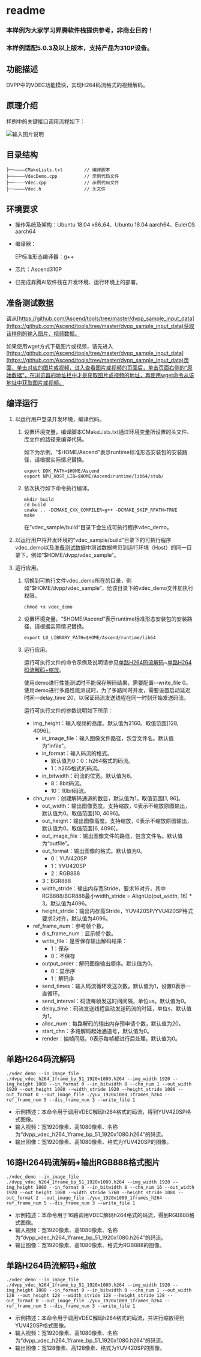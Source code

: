 # readme<a name="ZH-CN_TOPIC_0000001072850082"></a>

### 本样例为大家学习昇腾软件栈提供参考，非商业目的！
### 本样例适配5.0.3及以上版本，支持产品为310P设备。


## 功能描述<a name="section09679311389"></a>

DVPP中的VDEC功能模块，实现H264码流格式的视频解码。

## 原理介绍<a name="section19985135703818"></a>

样例中的关键接口调用流程如下：

![输入图片说明](vdec.png)

## 目录结构<a name="section86232112399"></a>

```
├──————CMakeLists.txt        // 编译脚本
├──————VdecDemo.cpp          // 示例代码文件
├──————Vdec.cpp              // 示例代码文件
├──————Vdec.h                // 头文件
```

## 环境要求<a name="section10528164623911"></a>

- 操作系统及架构：Ubuntu 18.04 x86\_64、Ubuntu 18.04 aarch64、EulerOS aarch64

-   编译器：

    EP标准形态编译器：g++

- 芯片：Ascend310P

- 已完成昇腾AI软件栈在开发环境、运行环境上的部署。


## 准备测试数据<a name="section13765133092318"></a>

请从[https://github.com/Ascend/tools/tree/master/dvpp_sample_input_data](https://github.com/Ascend/tools/tree/master/dvpp_sample_input_data)获取该样例的输入图片、视频数据。

如果使用wget方式下载图片或视频，请先进入[https://github.com/Ascend/tools/tree/master/dvpp_sample_input_data](https://github.com/Ascend/tools/tree/master/dvpp_sample_input_data)页面，单击对应的图片或视频，进入查看图片或视频的页面后，单击页面右侧的“原始数据”，在浏览器的地址栏中才是获取图片或视频的地址，再使用wget命令从该地址中获取图片或视频。

## 编译运行<a name="section3789175815018"></a>

1. 以运行用户登录开发环境，编译代码。

   1. 设置环境变量，编译脚本CMakeLists.txt通过环境变量所设置的头文件、库文件的路径来编译代码。

      如下为示例，"$HOME/Ascend"表示runtime标准形态安装包的安装路径，请根据实际情况替换。

      ```
      export DDK_PATH=$HOME/Ascend
      export NPU_HOST_LIB=$HOME/Ascend/runtime/lib64/stub/
      ```

   2. 依次执行如下命令执行编译。

      ```
      mkdir build
      cd build
      cmake .. -DCMAKE_CXX_COMPILER=g++ -DCMAKE_SKIP_RPATH=TRUE
      make
      ```

      在“vdec\_sample/build“目录下会生成可执行程序vdec\_demo。

2. 以运行用户将开发环境的“vdec\_sample/build“目录下的可执行程序vdec\_demo以及[准备测试数据](#section13765133092318)中测试数据拷贝到运行环境（Host）的同一目录下，例如“$HOME/dvpp/vdec\_sample“。

3. 运行应用。

   1. 切换到可执行文件vdec\_demo所在的目录，例如“$HOME/dvpp/vdec\_sample“，给该目录下的vdec\_demo文件加执行权限。

      ```
      chmod +x vdec_demo
      ```

   2. 设置环境变量。“$HOME/Ascend“表示runtime标准形态安装包的安装路径，请根据实际情况替换。

      ```
      export LD_LIBRARY_PATH=$HOME/Ascend/runtime/lib64
      ```

   3. <a name="li163081446762"></a>运行应用。

      运行可执行文件的命令示例及说明请参见[单路H264码流解码](#section77661251154615)\~[单路H264码流解码+缩放](#section3560932124812)。

      使用demo进行性能测试时不能保存解码结果，需要配置--write\_file 0。使用demo进行多路性能测试时，为了多路同时并发，需要设置启动延迟时间--delay\_time 20，以保证码流发送线程在同一时刻开始发送码流。

      运行可执行文件的参数说明如下所示：

      - img\_height：输入视频的高度。默认值为2160。取值范围\[128, 4096\]。
        - in\_image\_file：输入图像文件路径，包含文件名。默认值为“infile”。
        - in\_format：输入码流的格式。
          - 默认值为0：0：h264格式的码流。
          - 1：h265格式的码流。
        - in\_bitwidth：码流的位宽。默认值为8。
          - 8：8bit码流。
          - 10：10bit码流。
      - chn\_num：创建解码通道的数目，默认值为1。取值范围\[1, 96\]。
        - out\_width：输出图像宽度。支持缩放，0表示不缩放原图输出，默认值为0。取值范围\[10, 4096\]。
        - out\_height：输出图像高度。支持缩放，0表示不缩放原图输出，默认值为0。取值范围\[6, 4096\]。
        - out\_image\_file：输出图像文件的路径，包含文件名。默认值为“outfile”。
        - out\_format：输出图像的格式。默认值为0。
          - 0：YUV420SP
          - 1：YVU420SP
          - 2：RGB888
        - 3：BGR888
        - width\_stride：输出内存宽Stride，要求16对齐，其中RGB888/BGR888最小width\_stride = AlignUp\(out\_width, 16\) \* 3。默认值为4096。
        - height\_stride：输出内存高Stride，YUV420SP/YVU420SP格式要求2对齐，默认值为4096。
      - ref\_frame\_num：参考帧个数。
        - dis\_frame\_num：显示帧个数。
        - write\_file：是否保存输出解码结果：
          - 1：保存
          - 0：不保存
        - output\_order：解码图像输出顺序。默认值为0。
          - 0：显示序
          - 1：解码序
        - send\_times：输入码流循环发送次数。默认值为1，设置0表示一直循环。
        - send\_interval：码流每帧发送时间间隔，单位us。默认值为0。
        - delay\_time：码流发送线程启动发送码流的时延，单位s，默认值为1。
        - alloc\_num：每路解码的输出内存预申请个数，默认值为20。
        - start\_chn：多路解码起始通道号，默认值为0。
        - render：抽帧间隔，0表示每帧都进行后处理，默认值为0。


## 单路H264码流解码<a name="section77661251154615"></a>

```
./vdec_demo --in_image_file ./dvpp_vdec_h264_1frame_bp_51_1920x1080.h264 --img_width 1920 --img_height 1080 --in_format 0 --in_bitwidth 8 --chn_num 1 --out_width 1920 --out_height 1080 --width_stride 1920 --height_stride 1080 --out_format 0 --out_image_file ./yuv_1920x1080_1frames_h264 --ref_frame_num 5 --dis_frame_num 3 --write_file 1
```

-   示例描述：本命令用于调用VDEC解码h264格式的码流，得到YUV420SP格式图像。
-   输入视频：宽1920像素、高1080像素、名称为“dvpp\_vdec\_h264\_1frame\_bp\_51\_1920x1080.h264”的码流。
-   输出图像：宽1920像素、高1080像素、格式为YUV420SP的图像。

## 16路H264码流解码+输出RGB888格式图片<a name="section1648922318485"></a>

```
./vdec_demo --in_image_file ./dvpp_vdec_h264_1frame_bp_51_1920x1080.h264 --img_width 1920 --img_height 1080 --in_format 0 --in_bitwidth 8 --chn_num 16 --out_width 1920 --out_height 1080 --width_stride 5760 --height_stride 1080 --out_format 2 --out_image_file ./yuv_1920x1080_1frames_h264 --ref_frame_num 5 --dis_frame_num 3 --write_file 1
```

-   示例描述：本命令用于16路调用VDEC解码h264格式的码流，得到RGB888格式图像。
-   输入视频：宽1920像素、高1080像素、名称为“dvpp\_vdec\_h264\_1frame\_bp\_51\_1920x1080.h264”的码流。
-   输出图像：宽1920像素、高1080像素、格式为RGB888的图像。

## 单路H264码流解码+缩放<a name="section3560932124812"></a>

```
./vdec_demo --in_image_file ./dvpp_vdec_h264_1frame_bp_51_1920x1080.h264 --img_width 1920 --img_height 1080 --in_format 0 --in_bitwidth 8 --chn_num 1 --out_width 128 --out_height 128 --width_stride 128 --height_stride 128 --out_format 0 --out_image_file ./yuv_1920x1080_1frames_h264 --ref_frame_num 5 --dis_frame_num 3 --write_file 1
```

-   示例描述：本命令用于调用VDEC解码h264格式的码流，并进行缩放得到YUV420SP格式图像。
-   输入视频：宽1920像素、高1080像素、名称为“dvpp\_vdec\_h264\_1frame\_bp\_51\_1920x1080.h264”的码流。
-   输出图像：宽128像素、高128像素、格式为YUV420SP的图像。

